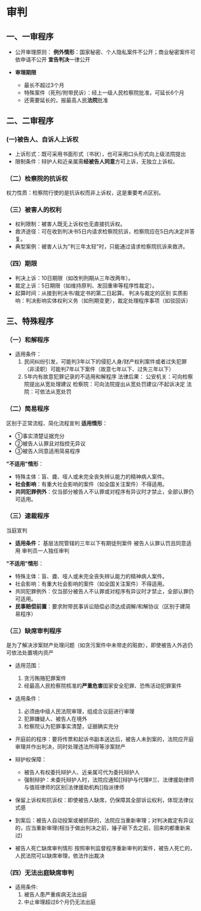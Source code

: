# 审判
## 一、一审程序
- 公开审理原则：
	**例外情形**：国家秘密、个人隐私案件不公开；商业秘密案件可依申请不公开
	**宣告判决**⼀律公开

-  **审理期限**
	- 最⻓不超过3个⽉
	- 特殊案件（死刑/附带⺠诉）：经上一级人民检察院批准，可延⻓6个⽉
	- 还需要延长的，报最高人民**法院**批准
## 二、二审程序
### (一)被告人、自诉人上诉权
- 上诉形式：既可采⽤书⾯形式（书状），也可采⽤⼝头形式向上级法院提出
- 限制条件：辩护⼈和近亲属需**经被告⼈同意**⽅可上诉，⽆独⽴上诉权。
### （二）检察院的抗诉权
权⼒性质：检察院⾏使的是抗诉权⽽⾮上诉权，这是重要考点区别。
### （三）被害人的权利
- 权利限制：被害⼈既⽆上诉权也⽆直接抗诉权。
- 救济途径：可在收到判决书5⽇内请求检察院抗诉，检察院应在5⽇内决定并答复。
- 典型案例：被害⼈认为"判三年太轻"时，只能通过请求检察院抗诉来救济。
### （四）期限
- 判决上诉：10⽇期限（如改判刑期从三年改两年）。
- 裁定上诉：5⽇期限（如维持原判、发回重审等程序性裁定）。
- 起算时间：从接到判决书/裁定书的第⼆⽇起算。
	判决与裁定的区别
	实质影响：判决影响实体权利义务（如刑期变更），裁定处理程序事项（如驳回诉）
## 三、特殊程序
### （一）和解程序
- 适用条件：
	1. ⺠间纠纷引发，可能判3年以下的侵犯⼈⾝/财产权利案件或者过失犯罪（⾮渎职）可能判7年以下案件（故意七年以下、过失三年以下）
	2. 5年内有故意犯罪记录的不适用和解程序
法律后果：
	公安机关：可向检察院提出从宽处理建议
	检察院：可向法院提出从宽处罚建议/不起诉决定
	法院：可依法从宽处罚
### （二）简易程序
区别于正常流程、简化流程宣判
**适用情形**：
- ①事实清楚证据充分
- ②被告⼈认罪且对指控⽆异议
- ③被告⼈同意适⽤简易程序

**"不适用"情形**：
- 特殊主体：盲、聋、哑⼈或未完全丧失辨认能⼒的精神病⼈案件。
- **社会影响**：有重⼤社会影响的案件（如全国关注案件）不得适⽤。
- **共同犯罪例外**：仅当部分被告⼈不认罪或对程序有异议时才禁⽌，全部认罪仍可适⽤。
### （三）速裁程序
当庭宣判
- **适⽤条件：**
	基层法院管辖的三年以下有期徒刑案件
	被告⼈认罪认罚且同意适⽤
	审判员⼀⼈独任审判

**"不适用"情形**：
- 特殊主体：盲、聋、哑⼈或未完全丧失辨认能⼒的精神病⼈案件。
- 社会影响：有重⼤社会影响的案件（如全国关注案件）不得适⽤。
- 共同犯罪例外：仅当部分被告⼈不认罪或对程序有异议时才禁⽌，全部认罪仍可适⽤。
- **⺠事赔偿前置**：要求附带⺠事诉讼赔偿必须达成调解/和解协议（区别于建简易程序）
### （三）缺席审判程序
是为了解决涉案财产处理问题（如贪污案件中未带⾛的赃款），即使被告⼈外逃仍可依法处置境内资产
- 适⽤范围：
	1. 贪污贿赂犯罪案件
	2. 经最⾼⼈⺠检察院核准的**严重危害**国家安全犯罪、恐怖活动犯罪案件
- 适⽤条件：
	1. 必须由中级⼈⺠法院审理，组成合议庭进⾏审理
	2. 犯罪嫌疑⼈、被告⼈在境外
	3. 检察院认为犯罪事实清楚，证据确实充分
- 开庭前的程序：要将传票和起诉书副本送达后，被告⼈未到案的，法院应开庭审理并作出判决，同时处理违法所得等涉案财产
- 辩护权保障：
	- 被告⼈有权委托辩护⼈、近亲属可代为委托辩护⼈
	- 强制辩护：未委托辩护⼈时，法院应通知[[辩护与代理#三、法律援助律师与值班律师的区别|法律援助机构]]指派律师
	
- 保留上诉权和抗诉权：即使被告⼈缺席，仍保障其全部诉讼权利，体现法律仪式感
- 到案后：被告⼈⾃动投案或被抓获的，法院应当重新审理；对判决裁定有异议的，应当重新审理(相当于做出判决之前，锤子砸下去之前，回来的都重新来过)
- 被告⼈死亡缺席审判情形
	按照审判监督程序重新审判的案件，被告人死亡的，人民法院可以缺席审理，依法作出裁决

### （四）无法出庭缺席审判
- 适⽤条件:
	1. 被告⼈患严重疾病⽆法出庭
	2. 中⽌审理超过6个⽉仍⽆法出庭

